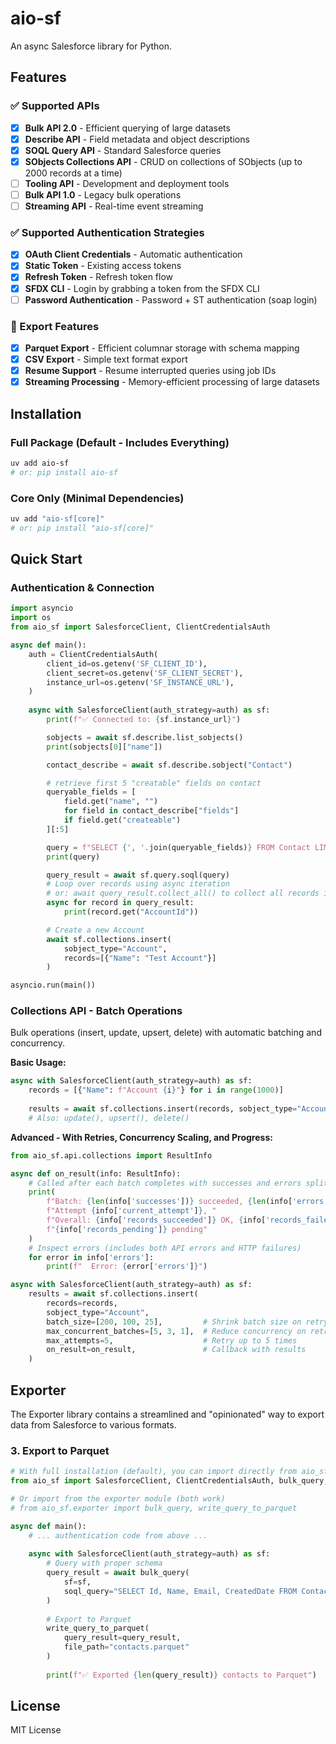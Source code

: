# aio-sf

An async Salesforce library for Python.

## Features

### ✅ Supported APIs
- [x] **Bulk API 2.0** - Efficient querying of large datasets
- [x] **Describe API** - Field metadata and object descriptions
- [x] **SOQL Query API** - Standard Salesforce queries
- [x] **SObjects Collections API** - CRUD on collections of SObjects (up to 2000 records at a time)
- [ ] **Tooling API** - Development and deployment tools
- [ ] **Bulk API 1.0** - Legacy bulk operations
- [ ] **Streaming API** - Real-time event streaming

### ✅ Supported Authentication Strategies
- [x] **OAuth Client Credentials** - Automatic authentication
- [x] **Static Token** - Existing access tokens
- [x] **Refresh Token** - Refresh token flow
- [x] **SFDX CLI** - Login by grabbing a token from the SFDX CLI
- [ ] **Password Authentication** - Password + ST authentication (soap login)

### 🚀 Export Features
- [x] **Parquet Export** - Efficient columnar storage with schema mapping
- [x] **CSV Export** - Simple text format export
- [x] **Resume Support** - Resume interrupted queries using job IDs
- [x] **Streaming Processing** - Memory-efficient processing of large datasets

## Installation

### Full Package (Default - Includes Everything)
```bash
uv add aio-sf
# or: pip install aio-sf
```

### Core Only (Minimal Dependencies)
```bash
uv add "aio-sf[core]"
# or: pip install "aio-sf[core]"
```

## Quick Start

### Authentication & Connection
```python
import asyncio
import os
from aio_sf import SalesforceClient, ClientCredentialsAuth

async def main():
    auth = ClientCredentialsAuth(
        client_id=os.getenv('SF_CLIENT_ID'),
        client_secret=os.getenv('SF_CLIENT_SECRET'),
        instance_url=os.getenv('SF_INSTANCE_URL'),
    )
    
    async with SalesforceClient(auth_strategy=auth) as sf:
        print(f"✅ Connected to: {sf.instance_url}")

        sobjects = await sf.describe.list_sobjects()
        print(sobjects[0]["name"])

        contact_describe = await sf.describe.sobject("Contact")

        # retrieve first 5 "creatable" fields on contact
        queryable_fields = [
            field.get("name", "")
            for field in contact_describe["fields"]
            if field.get("createable")
        ][:5]

        query = f"SELECT {', '.join(queryable_fields)} FROM Contact LIMIT 5"
        print(query)

        query_result = await sf.query.soql(query)
        # Loop over records using async iteration
        # or: await query_result.collect_all() to collect all records into a list
        async for record in query_result:
            print(record.get("AccountId"))

        # Create a new Account
        await sf.collections.insert(
            sobject_type="Account",
            records=[{"Name": "Test Account"}]
        )

asyncio.run(main())
```

### Collections API - Batch Operations

Bulk operations (insert, update, upsert, delete) with automatic batching and concurrency.

**Basic Usage:**
```python
async with SalesforceClient(auth_strategy=auth) as sf:
    records = [{"Name": f"Account {i}"} for i in range(1000)]
    
    results = await sf.collections.insert(records, sobject_type="Account")
    # Also: update(), upsert(), delete()
```

**Advanced - With Retries, Concurrency Scaling, and Progress:**
```python
from aio_sf.api.collections import ResultInfo

async def on_result(info: ResultInfo):
    # Called after each batch completes with successes and errors split
    print(
        f"Batch: {len(info['successes'])} succeeded, {len(info['errors'])} failed | "
        f"Attempt {info['current_attempt']}, "
        f"Overall: {info['records_succeeded']} OK, {info['records_failed']} failed, "
        f"{info['records_pending']} pending"
    )
    # Inspect errors (includes both API errors and HTTP failures)
    for error in info['errors']:
        print(f"  Error: {error['errors']}")

async with SalesforceClient(auth_strategy=auth) as sf:
    results = await sf.collections.insert(
        records=records,
        sobject_type="Account",
        batch_size=[200, 100, 25],         # Shrink batch size on retry
        max_concurrent_batches=[5, 3, 1],  # Reduce concurrency on retry
        max_attempts=5,                    # Retry up to 5 times
        on_result=on_result,               # Callback with results
    )
```


## Exporter

The Exporter library contains a streamlined and "opinionated" way to export data from Salesforce to various formats.  


### 3. Export to Parquet
```python
# With full installation (default), you can import directly from aio_sf
from aio_sf import SalesforceClient, ClientCredentialsAuth, bulk_query, write_query_to_parquet

# Or import from the exporter module (both work)
# from aio_sf.exporter import bulk_query, write_query_to_parquet

async def main():
    # ... authentication code from above ...
    
    async with SalesforceClient(auth_strategy=auth) as sf:
        # Query with proper schema
        query_result = await bulk_query(
            sf=sf,
            soql_query="SELECT Id, Name, Email, CreatedDate FROM Contact"
        )
        
        # Export to Parquet
        write_query_to_parquet(
            query_result=query_result,
            file_path="contacts.parquet"
        )
        
        print(f"✅ Exported {len(query_result)} contacts to Parquet")
```


## License

MIT License